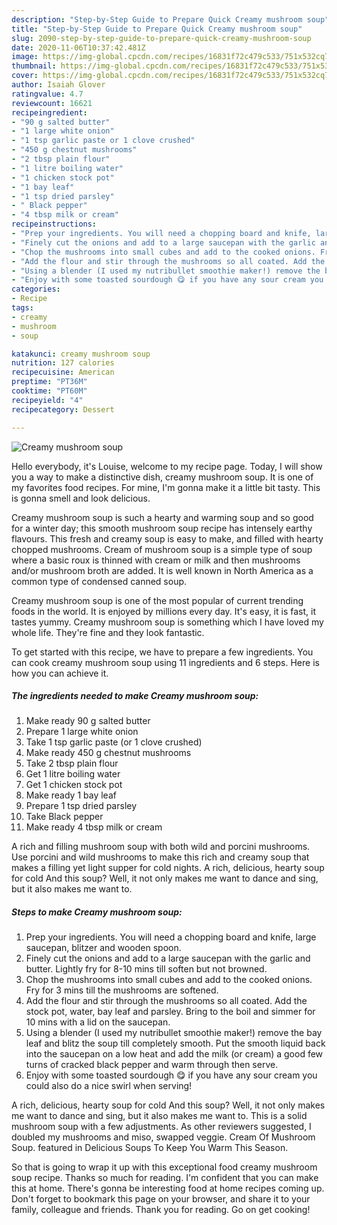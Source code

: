 ```yaml
---
description: "Step-by-Step Guide to Prepare Quick Creamy mushroom soup"
title: "Step-by-Step Guide to Prepare Quick Creamy mushroom soup"
slug: 2090-step-by-step-guide-to-prepare-quick-creamy-mushroom-soup
date: 2020-11-06T10:37:42.481Z
image: https://img-global.cpcdn.com/recipes/16831f72c479c533/751x532cq70/creamy-mushroom-soup-recipe-main-photo.jpg
thumbnail: https://img-global.cpcdn.com/recipes/16831f72c479c533/751x532cq70/creamy-mushroom-soup-recipe-main-photo.jpg
cover: https://img-global.cpcdn.com/recipes/16831f72c479c533/751x532cq70/creamy-mushroom-soup-recipe-main-photo.jpg
author: Isaiah Glover
ratingvalue: 4.7
reviewcount: 16621
recipeingredient:
- "90 g salted butter"
- "1 large white onion"
- "1 tsp garlic paste or 1 clove crushed"
- "450 g chestnut mushrooms"
- "2 tbsp plain flour"
- "1 litre boiling water"
- "1 chicken stock pot"
- "1 bay leaf"
- "1 tsp dried parsley"
- " Black pepper"
- "4 tbsp milk or cream"
recipeinstructions:
- "Prep your ingredients. You will need a chopping board and knife, large saucepan, blitzer and wooden spoon."
- "Finely cut the onions and add to a large saucepan with the garlic and butter. Lightly fry for 8-10 mins till soften but not browned."
- "Chop the mushrooms into small cubes and add to the cooked onions. Fry for 3 mins till the mushrooms are softened."
- "Add the flour and stir through the mushrooms so all coated. Add the stock pot, water, bay leaf and parsley. Bring to the boil and simmer for 10 mins with a lid on the saucepan."
- "Using a blender (I used my nutribullet smoothie maker!) remove the bay leaf and blitz the soup till completely smooth. Put the smooth liquid back into the saucepan on a low heat and add the milk (or cream) a good few turns of cracked black pepper and warm through then serve."
- "Enjoy with some toasted sourdough 😋 if you have any sour cream you could also do a nice swirl when serving!"
categories:
- Recipe
tags:
- creamy
- mushroom
- soup

katakunci: creamy mushroom soup 
nutrition: 127 calories
recipecuisine: American
preptime: "PT36M"
cooktime: "PT60M"
recipeyield: "4"
recipecategory: Dessert

---
```



![Creamy mushroom soup](https://img-global.cpcdn.com/recipes/16831f72c479c533/751x532cq70/creamy-mushroom-soup-recipe-main-photo.jpg)

Hello everybody, it's Louise, welcome to my recipe page. Today, I will show you a way to make a distinctive dish, creamy mushroom soup. It is one of my favorites food recipes. For mine, I'm gonna make it a little bit tasty. This is gonna smell and look delicious.

Creamy mushroom soup is such a hearty and warming soup and so good for a winter day; this smooth mushroom soup recipe has intensely earthy flavours. This fresh and creamy soup is easy to make, and filled with hearty chopped mushrooms. Cream of mushroom soup is a simple type of soup where a basic roux is thinned with cream or milk and then mushrooms and/or mushroom broth are added. It is well known in North America as a common type of condensed canned soup.

Creamy mushroom soup is one of the most popular of current trending foods in the world. It is enjoyed by millions every day. It's easy, it is fast, it tastes yummy. Creamy mushroom soup is something which I have loved my whole life. They're fine and they look fantastic.


To get started with this recipe, we have to prepare a few ingredients. You can cook creamy mushroom soup using 11 ingredients and 6 steps. Here is how you can achieve it.

<!--inarticleads1-->

##### The ingredients needed to make Creamy mushroom soup:

1. Make ready 90 g salted butter
1. Prepare 1 large white onion
1. Take 1 tsp garlic paste (or 1 clove crushed)
1. Make ready 450 g chestnut mushrooms
1. Take 2 tbsp plain flour
1. Get 1 litre boiling water
1. Get 1 chicken stock pot
1. Make ready 1 bay leaf
1. Prepare 1 tsp dried parsley
1. Take  Black pepper
1. Make ready 4 tbsp milk or cream


A rich and filling mushroom soup with both wild and porcini mushrooms. Use porcini and wild mushrooms to make this rich and creamy soup that makes a filling yet light supper for cold nights. A rich, delicious, hearty soup for cold And this soup? Well, it not only makes me want to dance and sing, but it also makes me want to. 

<!--inarticleads2-->

##### Steps to make Creamy mushroom soup:

1. Prep your ingredients. You will need a chopping board and knife, large saucepan, blitzer and wooden spoon.
1. Finely cut the onions and add to a large saucepan with the garlic and butter. Lightly fry for 8-10 mins till soften but not browned.
1. Chop the mushrooms into small cubes and add to the cooked onions. Fry for 3 mins till the mushrooms are softened.
1. Add the flour and stir through the mushrooms so all coated. Add the stock pot, water, bay leaf and parsley. Bring to the boil and simmer for 10 mins with a lid on the saucepan.
1. Using a blender (I used my nutribullet smoothie maker!) remove the bay leaf and blitz the soup till completely smooth. Put the smooth liquid back into the saucepan on a low heat and add the milk (or cream) a good few turns of cracked black pepper and warm through then serve.
1. Enjoy with some toasted sourdough 😋 if you have any sour cream you could also do a nice swirl when serving!


A rich, delicious, hearty soup for cold And this soup? Well, it not only makes me want to dance and sing, but it also makes me want to. This is a solid mushroom soup with a few adjustments. As other reviewers suggested, I doubled my mushrooms and miso, swapped veggie. Cream Of Mushroom Soup. featured in Delicious Soups To Keep You Warm This Season. 

So that is going to wrap it up with this exceptional food creamy mushroom soup recipe. Thanks so much for reading. I'm confident that you can make this at home. There's gonna be interesting food at home recipes coming up. Don't forget to bookmark this page on your browser, and share it to your family, colleague and friends. Thank you for reading. Go on get cooking!

